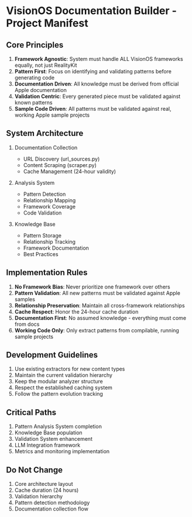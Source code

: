 # VisionOS Documentation Builder - Project Manifest

## Core Principles
1. **Framework Agnostic**: System must handle ALL VisionOS frameworks equally, not just RealityKit
2. **Pattern First**: Focus on identifying and validating patterns before generating code
3. **Documentation Driven**: All knowledge must be derived from official Apple documentation
4. **Validation Centric**: Every generated piece must be validated against known patterns
5. **Sample Code Driven**: All patterns must be validated against real, working Apple sample projects

## System Architecture
1. Documentation Collection
   - URL Discovery (url_sources.py)
   - Content Scraping (scraper.py)
   - Cache Management (24-hour validity)

2. Analysis System
   - Pattern Detection
   - Relationship Mapping
   - Framework Coverage
   - Code Validation

3. Knowledge Base
   - Pattern Storage
   - Relationship Tracking
   - Framework Documentation
   - Best Practices

## Implementation Rules
1. **No Framework Bias**: Never prioritize one framework over others
2. **Pattern Validation**: All new patterns must be validated against Apple samples
3. **Relationship Preservation**: Maintain all cross-framework relationships
4. **Cache Respect**: Honor the 24-hour cache duration
5. **Documentation First**: No assumed knowledge - everything must come from docs
6. **Working Code Only**: Only extract patterns from compilable, running sample projects

## Development Guidelines
1. Use existing extractors for new content types
2. Maintain the current validation hierarchy
3. Keep the modular analyzer structure
4. Respect the established caching system
5. Follow the pattern evolution tracking

## Critical Paths
1. Pattern Analysis System completion
2. Knowledge Base population
3. Validation System enhancement
4. LLM Integration framework
5. Metrics and monitoring implementation

## Do Not Change
1. Core architecture layout
2. Cache duration (24 hours)
3. Validation hierarchy
4. Pattern detection methodology
5. Documentation collection flow
